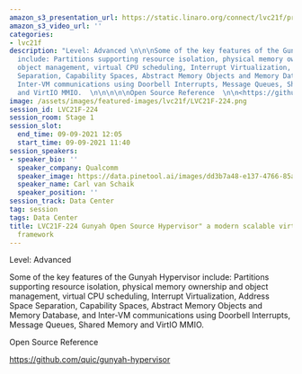 ```yaml
---
amazon_s3_presentation_url: https://static.linaro.org/connect/lvc21f/presentations/LVC21F-224.pdf
amazon_s3_video_url: ''
categories:
- lvc21f
description: "Level: Advanced \n\n\nSome of the key features of the Gunyah Hypervisor
  include: Partitions supporting resource isolation, physical memory ownership and
  object management, virtual CPU scheduling, Interrupt Virtualization, Address Space
  Separation, Capability Spaces, Abstract Memory Objects and Memory Database, and
  Inter-VM communications using Doorbell Interrupts, Message Queues, Shared Memory
  and VirtIO MMIO.  \n\n\n\n\nOpen Source Reference  \n\n<https://github.com/quic/gunyah-hypervisor>\n\n"
image: /assets/images/featured-images/lvc21f/LVC21F-224.png
session_id: LVC21F-224
session_room: Stage 1
session_slot:
  end_time: 09-09-2021 12:05
  start_time: 09-09-2021 11:40
session_speakers:
- speaker_bio: ''
  speaker_company: Qualcomm
  speaker_image: https://data.pinetool.ai/images/dd3b7a48-e137-4766-85af-dc551266ca80.png
  speaker_name: Carl van Schaik
  speaker_position: ''
session_track: Data Center
tag: session
tags: Data Center
title: LVC21F-224 Gunyah Open Source Hypervisor" a modern scalable virtualization
  framework
---
```


Level: Advanced 


Some of the key features of the Gunyah Hypervisor include: Partitions supporting resource isolation, physical memory ownership and object management, virtual CPU scheduling, Interrupt Virtualization, Address Space Separation, Capability Spaces, Abstract Memory Objects and Memory Database, and Inter-VM communications using Doorbell Interrupts, Message Queues, Shared Memory and VirtIO MMIO.  




Open Source Reference  

<https://github.com/quic/gunyah-hypervisor>